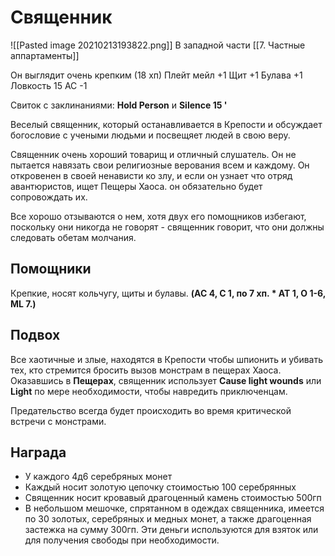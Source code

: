 # Священник
![[Pasted image 20210213193822.png]]
В западной части [[7.  Частные аппартаменты]] 

Он выглядит очень крепким (18 хп)
Плейт мейл +1
Щит +1
Булава +1
Ловкость 15
АС -1

Свиток с заклинаниями: **Hold Person** и **Silence 15 '**

Веселый священник, который останавливается в Крепости и обсуждает богословие с учеными людьми и посвещяет людей в свою веру. 

Священник очень хороший товарищ и отличный слушатель. Он не пытается навязать свои религиозные верования всем и каждому. Он откровенен в своей ненависти ко злу, и если он узнает что отряд авантюристов, ищет Пещеры Хаоса. он обязательно будет сопровождать их. 

Все хорошо отзываются о нем, хотя двух его помощников избегают, поскольку они никогда не говорят - священник говорит, что они должны следовать обетам молчания. 

## Помощники
Крепкие, носят кольчугу, щиты и булавы. 
**(AC 4, С 1, по 7 хп. * AT 1, O 1-6, ML 7.)** 

## Подвох
Все хаотичные и злые, находятся в Крепости чтобы шпионить и убивать тех, кто стремится бросить вызов монстрам в пещерах Хаоса. Оказавшись в **Пещерах**, священник использует **Cause light wounds** или **Light** по мере необходимости, чтобы навредить приключенцам. 

Предательство всегда будет происходить во время критической встречи с монстрами. 

## Награда
- У каждого 4д6 серебряных монет
- Каждый носит золотую цепочку стоимостью 100 серебрянных 
- Священник носит кровавый драгоценный камень стоимостью 500гп 
- В небольшом мешочке, спрятанном в одеждах священника, имеется по 30 золотых, серебряных и медных монет, а также драгоценная застежка на сумму 300гп. 
Эти деньги используются для взяток или для получения свободы при необходимости.